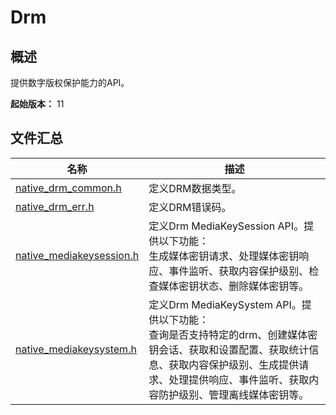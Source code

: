 # Drm

## 概述

提供数字版权保护能力的API。

**起始版本：** 11
## 文件汇总

| 名称 | 描述 |
| -- | -- |
| [native_drm_common.h](capi-native-drm-common-h.md) | 定义DRM数据类型。 |
| [native_drm_err.h](capi-native-drm-err-h.md) | 定义DRM错误码。 |
| [native_mediakeysession.h](capi-native-mediakeysession-h.md) | 定义Drm MediaKeySession API。提供以下功能：<br> 生成媒体密钥请求、处理媒体密钥响应、事件监听、获取内容保护级别、检查媒体密钥状态、删除媒体密钥等。 |
| [native_mediakeysystem.h](capi-native-mediakeysystem-h.md) | 定义Drm MediaKeySystem API。提供以下功能：<br> 查询是否支持特定的drm、创建媒体密钥会话、获取和设置配置、获取统计信息、获取内容保护级别、生成提供请求、处理提供响应、事件监听、获取内容防护级别、管理离线媒体密钥等。 |
